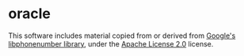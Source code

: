 # oracle

This software includes material copied from or derived from [Google's libphonenumber library](https://github.com/google/libphonenumber), under the [Apache License 2.0](https://www.apache.org/licenses/LICENSE-2.0.txt) license.